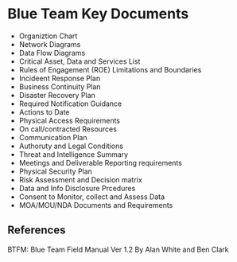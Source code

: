 # Blue Team Key Documents

- Organiztion Chart
- Network Diagrams
- Data Flow Diagrams
- Critical Asset, Data and Services List
- Rules of Engagement (ROE) Limitations and Boundaries
- Incideent Response Plan
- Business Continuity Plan
- Disaster Recovery Plan
- Required Notification Guidance
- Actions to Date
- Physical Access Requirements
- On call/contracted Resources
- Communication Plan
- Authoruty and Legal Conditions
- Threat and Intelligence Summary
- Meetings and Deliverable Reporting requirements
- Physical Security Plan
- Risk Assessment and Decision matrix
- Data and Info Disclosure Prcedures
- Consent to Monitor, collect and Assess Data
- MOA/MOU/NDA Documents and Requirements


## References

BTFM: Blue Team Field Manual Ver 1.2 By Alan White and Ben Clark